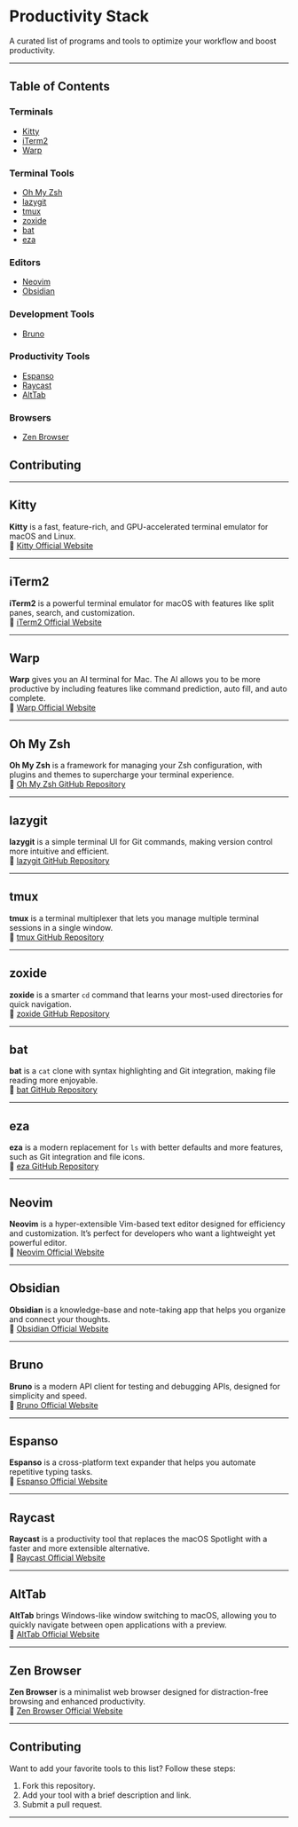 # Productivity Stack  
A curated list of programs and tools to optimize your workflow and boost productivity.  

---

## Table of Contents  
### Terminals
- [Kitty](#kitty)
- [iTerm2](#iterm2)  
- [Warp](#warp)  

### Terminal Tools
- [Oh My Zsh](#oh-my-zsh)  
- [lazygit](#lazygit)  
- [tmux](#tmux)  
- [zoxide](#zoxide)  
- [bat](#bat)  
- [eza](#eza)  

### Editors
- [Neovim](#neovim)  
- [Obsidian](#obsidian)  

### Development Tools
- [Bruno](#bruno)  

### Productivity Tools
- [Espanso](#espanso)  
- [Raycast](#raycast)  
- [AltTab](#alttab)  

### Browsers
- [Zen Browser](#zen-browser)  

## Contributing

---

## Kitty  
**Kitty** is a fast, feature-rich, and GPU-accelerated terminal emulator for macOS and Linux.  
🔗 [Kitty Official Website](https://sw.kovidgoyal.net/kitty/)  

---

## iTerm2  
**iTerm2** is a powerful terminal emulator for macOS with features like split panes, search, and customization.  
🔗 [iTerm2 Official Website](https://iterm2.com/)  

---

## Warp  
**Warp** gives you an AI terminal for Mac. The AI allows you to be more productive by including features like command prediction, auto fill, and auto complete.  
🔗 [Warp Official Website](https://www.warp.dev/)  

---

## Oh My Zsh  
**Oh My Zsh** is a framework for managing your Zsh configuration, with plugins and themes to supercharge your terminal experience.  
🔗 [Oh My Zsh GitHub Repository](https://github.com/ohmyzsh/ohmyzsh)  

---

## lazygit  
**lazygit** is a simple terminal UI for Git commands, making version control more intuitive and efficient.  
🔗 [lazygit GitHub Repository](https://github.com/jesseduffield/lazygit)  

---

## tmux  
**tmux** is a terminal multiplexer that lets you manage multiple terminal sessions in a single window.  
🔗 [tmux GitHub Repository](https://github.com/tmux/tmux)  

---

## zoxide  
**zoxide** is a smarter `cd` command that learns your most-used directories for quick navigation.  
🔗 [zoxide GitHub Repository](https://github.com/ajeetdsouza/zoxide)  

---

## bat  
**bat** is a `cat` clone with syntax highlighting and Git integration, making file reading more enjoyable.  
🔗 [bat GitHub Repository](https://github.com/sharkdp/bat)  

---

## eza  
**eza** is a modern replacement for `ls` with better defaults and more features, such as Git integration and file icons.  
🔗 [eza GitHub Repository](https://github.com/eza-community/eza)  

---

## Neovim  
**Neovim** is a hyper-extensible Vim-based text editor designed for efficiency and customization. It’s perfect for developers who want a lightweight yet powerful editor.  
🔗 [Neovim Official Website](https://neovim.io/)  

---

## Obsidian  
**Obsidian** is a knowledge-base and note-taking app that helps you organize and connect your thoughts.  
🔗 [Obsidian Official Website](https://obsidian.md/)  

---

## Bruno  
**Bruno** is a modern API client for testing and debugging APIs, designed for simplicity and speed.  
🔗 [Bruno Official Website](https://www.usebruno.com/)  

---

## Espanso  
**Espanso** is a cross-platform text expander that helps you automate repetitive typing tasks.  
🔗 [Espanso Official Website](https://espanso.org/)  

---

## Raycast  
**Raycast** is a productivity tool that replaces the macOS Spotlight with a faster and more extensible alternative.  
🔗 [Raycast Official Website](https://www.raycast.com/)  

---

## AltTab  
**AltTab** brings Windows-like window switching to macOS, allowing you to quickly navigate between open applications with a preview.  
🔗 [AltTab Official Website](https://alt-tab-macos.netlify.app/)  

---

## Zen Browser  
**Zen Browser** is a minimalist web browser designed for distraction-free browsing and enhanced productivity.  
🔗 [Zen Browser Official Website](https://zenbrowser.app/)  

---

## Contributing  
Want to add your favorite tools to this list? Follow these steps:  
1. Fork this repository.  
2. Add your tool with a brief description and link.  
3. Submit a pull request.  

---
